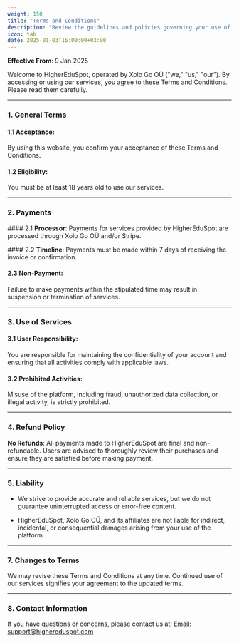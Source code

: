 ```yaml
---
weight: 150
title: "Terms and Conditions"
description: "Review the guidelines and policies governing your use of HigherEduSpot."
icon: tab
date: 2025-01-03T15:00:00+03:00
---
```


**Effective From**: 9 Jan 2025

Welcome to HigherEduSpot, operated by Xolo Go OÜ ("we," "us," "our"). By accessing or using our services, you agree to these Terms and Conditions. Please read them carefully.

---

### 1. **General Terms**

#### 1.1 **Acceptance**: 
By using this website, you confirm your acceptance of these Terms and Conditions.

#### 1.2 **Eligibility**: 
You must be at least 18 years old to use our services.

---

### 2. Payments

#### 2.1 **Processor**: 
Payments for services provided by HigherEduSpot are processed through Xolo Go OÜ and/or Stripe.

#### 2.2 **Timeline**: 
Payments must be made within 7 days of receiving the invoice or confirmation.

#### 2.3 **Non-Payment**: 
Failure to make payments within the stipulated time may result in suspension or termination of services.

---

### 3. **Use of Services**

#### 3.1 **User Responsibility**: 

You are responsible for maintaining the confidentiality of your account and ensuring that all activities comply with applicable laws.

#### 3.2 **Prohibited Activities**: 

Misuse of the platform, including fraud, unauthorized data collection, or illegal activity, is strictly prohibited.

---

### 4. **Refund Policy**

**No Refunds**: All payments made to HigherEduSpot are final and non-refundable. Users are advised to thoroughly review their purchases and ensure they are satisfied before making payment.

---

### 5. **Liability**

- We strive to provide accurate and reliable services, but we do not guarantee uninterrupted access or error-free content.

- HigherEduSpot, Xolo Go OÜ, and its affiliates are not liable for indirect, incidental, or consequential damages arising from your use of the platform.

---

### 7. **Changes to Terms**

We may revise these Terms and Conditions at any time. Continued use of our services signifies your agreement to the updated terms.

---

### 8. **Contact Information**

If you have questions or concerns, please contact us at:
Email: support@highereduspot.com